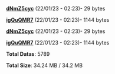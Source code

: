 [**dNmZ5cyc**](/data/dNmZ5cyc.txt) (22/01/23 - 02:23)- 29 bytes

[**igQuQMR7**](/data/igQuQMR7.txt) (22/01/23 - 02:23)- 1144 bytes

[**dNmZ5cyc**](/data/dNmZ5cyc.txt) (22/01/23 - 02:23)- 29 bytes

[**igQuQMR7**](/data/igQuQMR7.txt) (22/01/23 - 02:23)- 1144 bytes

**Total Datas**: 5789

**Total Size**: 34.24 MB / 34.2 MB